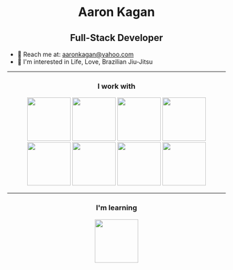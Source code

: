 
<h1 align="center"> Aaron Kagan </h1>
<h2 align="center"> Full-Stack Developer </h2>

- 📡 Reach me at: aaronkagan@yahoo.com
- 🌱 I'm interested in Life, Love, Brazilian Jiu-Jitsu
<!-- - 📖 I’m currently reading "Algorithm Design" by Jon Kleinberg and Eva Tardos -->

---
<h3 align="center"> I work with </h3>
<div align="center">
<img width="100px" src="https://user-images.githubusercontent.com/10675806/206295271-31c32925-ddcf-485b-acf2-bc51fc98915a.png" /> 
  <img width="100px" src="https://cdn.jsdelivr.net/gh/devicons/devicon/icons/react/react-original.svg" /> 
<img width="100px" src="https://user-images.githubusercontent.com/10675806/206295347-7acaea2b-6ec8-4edd-bc8f-4b023fe69cd9.png" />  
<img width="100px" src="https://cdn.jsdelivr.net/gh/devicons/devicon/icons/html5/html5-plain-wordmark.svg" />
<img width="100px"  src="https://user-images.githubusercontent.com/10675806/206295366-e00f4f36-d09e-4d47-bd90-2406e9e97e48.png" /> 
<img width="100px"  src="https://user-images.githubusercontent.com/10675806/206295378-38937501-021b-47ac-aea9-5b9ffa8d8ac5.png" /> 
<img width="100px"  src="https://user-images.githubusercontent.com/10675806/206295396-4adfdf27-0d20-497e-9ab7-855ead36fb33.png" /> 
<img width="100px"  src="https://cdn.jsdelivr.net/gh/devicons/devicon/icons/express/express-original-wordmark.svg" />
</div>

---
<h3 align="center"> I'm learning </h3>
<div align="center">
<img width="100px" src="https://user-images.githubusercontent.com/10675806/208257308-20bcd115-498e-4d59-bc24-ecf7af0ade34.png" />
</div>

<!--
**aaronkagan/aaronkagan** is a ✨ _special_ ✨ repository because its `README.md` (this file) appears on your GitHub profile.

Here are some ideas to get you started:

- 🔭 I’m currently working on ...
- 🌱 I’m currently learning ...
- 👯 I’m looking to collaborate on ...
- 🤔 I’m looking for help with ...
- 💬 Ask me about ...
- 📫 How to reach me: ...
- 😄 Pronouns: ...
- ⚡ Fun fact: ...
-->
